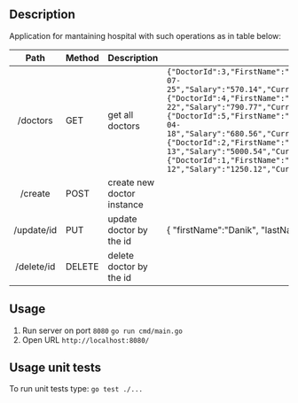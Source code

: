 ## Description

Application for mantaining hospital with such operations as in table below:


|             Path            | Method | Description                           | Body example                                                                                                                                                                                                                     |
|:---------------------------:|--------|---------------------------------------|----------------------------------------------------------------------------------------------------------------------------------------------------------------------------------------------------------------------------------|
| /doctors                   | GET    | get all doctors                      | ` {"DoctorId":3,"FirstName":"Victor","LastName":"Pashkevich","DateOfBirth":"2001-07-25","Salary":"570.14","CurrentBusyState":false,"GenderId":2,"SpecialityId":5},{"DoctorId":4,"FirstName":"Eva","LastName":"Dushkevich","DateOfBirth":"2002-10-22","Salary":"790.77","CurrentBusyState":true,"GenderId":1,"SpecialityId":1},{"DoctorId":5,"FirstName":"Nikita","LastName":"Miladovski","DateOfBirth":"1995-04-18","Salary":"680.56","CurrentBusyState":false,"GenderId":2,"SpecialityId":5},{"DoctorId":2,"FirstName":"Dmitry","LastName":"Putkov","DateOfBirth":"1999-02-13","Salary":"5000.54","CurrentBusyState":true,"GenderId":2,"SpecialityId":4},{"DoctorId":1,"FirstName":"Danik","LastName":"Voinov","DateOfBirth":"2000-09-12","Salary":"1250.12","CurrentBusyState":false,"GenderId":2,"SpecialityId":1} `|
| /create                   | POST   | create new doctor instance                    |                                                                                                                                                                                                                                  |
| /update/id              | PUT    | update doctor by the id                 | { "firstName":"Danik",  "lastName":"Voronin" }        |                                             
| /delete/id              | DELETE | delete doctor by the id                 |                                                       |                                                                                                                                                            

## Usage 
1. Run server on port `8080`
	`go run cmd/main.go`
2.  Open URL
`http://localhost:8080/`

## Usage unit tests
To run unit tests type:
`go test ./...`

